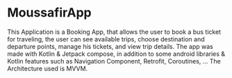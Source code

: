 # MoussafirApp
This Application is a Booking App, that allows the user to book a bus ticket for traveling, the user can see available trips, choose destination and departure points,
manage his tickets, and view trip details.
The app was made with Kotlin & Jetpack compose, in addition to some android libraries & Kotlin features such as Navigation Component, Retrofit, Coroutines, ...
The Architecture used is MVVM.
